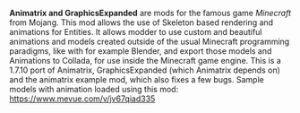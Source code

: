 **Animatrix and GraphicsExpanded** are mods for the famous game *Minecraft* from Mojang. This mod allows the use of Skeleton based rendering and animations for Entities.
It allows modder to use custom and beautiful animations and models created outside of the usual Minecraft programming paradigms, like with for example Blender, and export those models and Animations to Collada, for use inside the Minecraft game engine.
This is a 1.7.10 port of Animatrix, GraphicsExpanded (which Animatrix depends on) and the animatrix example mod, which also fixes a few bugs.
Sample models with animation loaded using this mod: https://www.mevue.com/v/jv67qiad335
